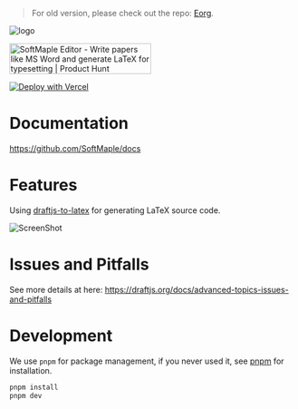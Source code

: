 > For old version, please check out the repo: [Eorg](https://github.com/zhyd1997/Eorg).

![logo](https://ik.imagekit.io/1winv85cn8g/SoftMaple/logo.png)

<a href="https://www.producthunt.com/posts/softmaple-editor?utm_source=badge-featured&utm_medium=badge&utm_souce=badge-softmaple-editor" target="_blank"><img src="https://api.producthunt.com/widgets/embed-image/v1/featured.svg?post_id=325437&theme=light" alt="SoftMaple Editor - Write papers like MS Word and generate LaTeX for typesetting | Product Hunt" style="width: 250px; height: 54px;" width="250" height="54" /></a>

[![Deploy with Vercel](https://vercel.com/button)](https://vercel.com/new/clone?repository-url=https%3A%2F%2Fgithub.com%2FSoftMaple%2FEditor&project-name=editor)
# Documentation

https://github.com/SoftMaple/docs

# Features

Using [draftjs-to-latex](https://github.com/zhyd1997/draftjs-to-latex) for generating LaTeX source code.

![ScreenShot](https://user-images.githubusercontent.com/31362988/148916265-29e058fb-9220-4d9b-9294-5f8d5279827c.gif)

# Issues and Pitfalls

See more details at here: https://draftjs.org/docs/advanced-topics-issues-and-pitfalls

# Development

We use `pnpm` for package management, if you never used it, see [pnpm](https://pnpm.io/installation) for installation. 

```bash
pnpm install
pnpm dev
```
